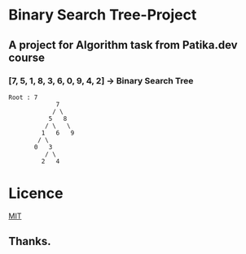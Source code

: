 # Binary Search Tree-Project

## A project for Algorithm task from Patika.dev course

### [7, 5, 1, 8, 3, 6, 0, 9, 4, 2] -> Binary Search Tree
    Root : 7        
                 7
                / \
               5   8
              / \   \
             1   6   9
            / \
           0   3      
              / \
             2   4
# Licence

[MIT](https://choosealicense.com/licenses/mit)

## Thanks.
       